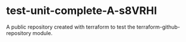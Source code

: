 # test-unit-complete-A-s8VRHI
A public repository created with terraform to test the terraform-github-repository module.
